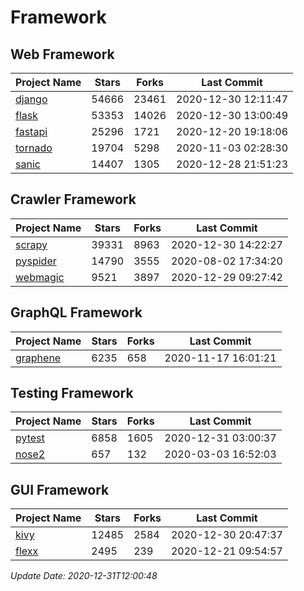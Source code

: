 # Framework

## Web Framework
| Project Name | Stars | Forks | Last Commit |
| ------------ | ----- | ----- | ----------- |
| [django](https://github.com/django/django) | 54666 | 23461 | 2020-12-30 12:11:47 |
| [flask](https://github.com/pallets/flask) | 53353 | 14026 | 2020-12-30 13:00:49 |
| [fastapi](https://github.com/tiangolo/fastapi) | 25296 | 1721 | 2020-12-20 19:18:06 |
| [tornado](https://github.com/tornadoweb/tornado) | 19704 | 5298 | 2020-11-03 02:28:30 |
| [sanic](https://github.com/huge-success/sanic) | 14407 | 1305 | 2020-12-28 21:51:23 |

## Crawler Framework
| Project Name | Stars | Forks | Last Commit |
| ------------ | ----- | ----- | ----------- |
| [scrapy](https://github.com/scrapy/scrapy) | 39331 | 8963 | 2020-12-30 14:22:27 |
| [pyspider](https://github.com/binux/pyspider) | 14790 | 3555 | 2020-08-02 17:34:20 |
| [webmagic](https://github.com/code4craft/webmagic) | 9521 | 3897 | 2020-12-29 09:27:42 |

## GraphQL Framework
| Project Name | Stars | Forks | Last Commit |
| ------------ | ----- | ----- | ----------- |
| [graphene](https://github.com/graphql-python/graphene) | 6235 | 658 | 2020-11-17 16:01:21 |

## Testing Framework
| Project Name | Stars | Forks | Last Commit |
| ------------ | ----- | ----- | ----------- |
| [pytest](https://github.com/pytest-dev/pytest) | 6858 | 1605 | 2020-12-31 03:00:37 |
| [nose2](https://github.com/nose-devs/nose2) | 657 | 132 | 2020-03-03 16:52:03 |

## GUI Framework
| Project Name | Stars | Forks | Last Commit |
| ------------ | ----- | ----- | ----------- |
| [kivy](https://github.com/kivy/kivy) | 12485 | 2584 | 2020-12-30 20:47:37 |
| [flexx](https://github.com/flexxui/flexx) | 2495 | 239 | 2020-12-21 09:54:57 |

*Update Date: 2020-12-31T12:00:48*